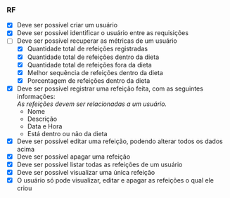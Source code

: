 ### RF

- [x] Deve ser possível criar um usuário
- [x] Deve ser possível identificar o usuário entre as requisições
- [ ] Deve ser possível recuperar as métricas de um usuário
  - [x] Quantidade total de refeições registradas
  - [x] Quantidade total de refeições dentro da dieta
  - [x] Quantidade total de refeições fora da dieta
  - [x] Melhor sequência de refeições dentro da dieta
  - [x] Porcentagem de refeições dentro da dieta
- [x] Deve ser possível registrar uma refeição feita, com as seguintes informações:  
    *As refeições devem ser relacionadas a um usuário.*
  - Nome
  - Descrição
  - Data e Hora
  - Está dentro ou não da dieta
- [x] Deve ser possível editar uma refeição, podendo alterar todos os dados acima
- [x] Deve ser possível apagar uma refeição
- [x] Deve ser possível listar todas as refeições de um usuário
- [x] Deve ser possível visualizar uma única refeição
- [x] O usuário só pode visualizar, editar e apagar as refeições o qual ele criou
